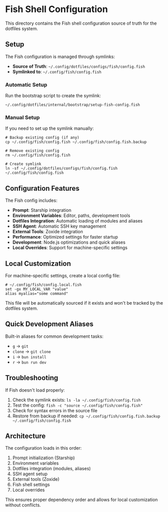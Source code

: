 # Fish Shell Configuration

This directory contains the Fish shell configuration source of truth for the dotfiles system.

## Setup

The Fish configuration is managed through symlinks:

- **Source of Truth**: `~/.config/dotfiles/configs/fish/config.fish`
- **Symlinked to**: `~/.config/fish/config.fish`

### Automatic Setup

Run the bootstrap script to create the symlink:

```fish
~/.config/dotfiles/internal/bootstrap/setup-fish-config.fish
```

### Manual Setup

If you need to set up the symlink manually:

```fish
# Backup existing config (if any)
cp ~/.config/fish/config.fish ~/.config/fish/config.fish.backup

# Remove existing config
rm ~/.config/fish/config.fish

# Create symlink
ln -sf ~/.config/dotfiles/configs/fish/config.fish ~/.config/fish/config.fish
```

## Configuration Features

The Fish config includes:

- **Prompt**: Starship integration
- **Environment Variables**: Editor, paths, development tools
- **Dotfiles Integration**: Automatic loading of modules and aliases
- **SSH Agent**: Automatic SSH key management
- **External Tools**: Zoxide integration
- **Performance**: Optimized settings for faster startup
- **Development**: Node.js optimizations and quick aliases
- **Local Overrides**: Support for machine-specific settings

## Local Customization

For machine-specific settings, create a local config file:

```fish
# ~/.config/fish/config.local.fish
set -gx MY_LOCAL_VAR "value"
alias myalias="some command"
```

This file will be automatically sourced if it exists and won't be tracked by the dotfiles system.

## Quick Development Aliases

Built-in aliases for common development tasks:

- `g` → `git`
- `clone` → `git clone`
- `i` → `bun install`
- `r` → `bun run dev`

## Troubleshooting

If Fish doesn't load properly:

1. Check the symlink exists: `ls -la ~/.config/fish/config.fish`
2. Test the config: `fish -c "source ~/.config/fish/config.fish"`
3. Check for syntax errors in the source file
4. Restore from backup if needed: `cp ~/.config/fish/config.fish.backup ~/.config/fish/config.fish`

## Architecture

The configuration loads in this order:

1. Prompt initialization (Starship)
2. Environment variables
3. Dotfiles integration (modules, aliases)
4. SSH agent setup
5. External tools (Zoxide)
6. Fish shell settings
7. Local overrides

This ensures proper dependency order and allows for local customization without conflicts.
